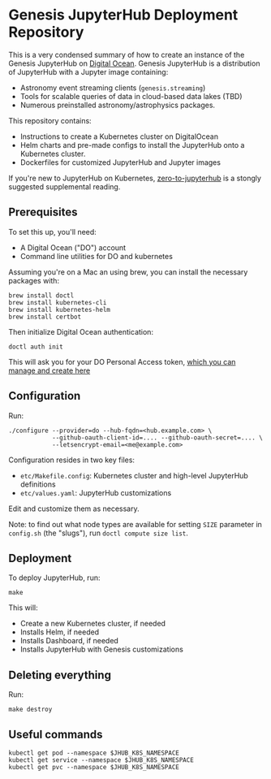 # Genesis JupyterHub Deployment Repository

This is a very condensed summary of how to create an instance of the Genesis
JupyterHub on [Digital Ocean](https://www.digitalocean.com/). Genesis
JupyterHub is a distribution of JupyterHub with a Jupyter image containing:

* Astronomy event streaming clients (`genesis.streaming`)
* Tools for scalable queries of data in cloud-based data lakes (TBD)
* Numerous preinstalled astronomy/astrophysics packages.

This repository contains:
* Instructions to create a Kubernetes cluster on DigitalOcean
* Helm charts and pre-made configs to install the JupyterHub onto a Kubernetes cluster.
* Dockerfiles for customized JupyterHub and Jupyter images

If you're new to JupyterHub on Kubernetes,
[zero-to-jupyterhub](https://zero-to-jupyterhub.readthedocs.io/en/latest/)
is a stongly suggested supplemental reading.

## Prerequisites

To set this up, you'll need:
* A Digital Ocean ("DO") account
* Command line utilities for DO and kubernetes

Assuming you're on a Mac an using brew, you can install the necessary packages with:
```
brew install doctl
brew install kubernetes-cli
brew install kubernetes-helm
brew install certbot
```

Then initialize Digital Ocean authentication:
```
doctl auth init
```
This will ask you for your DO Personal Access token, [which you can manage
and create here](https://cloud.digitalocean.com/account/api/tokens)

## Configuration

Run:
```
./configure --provider=do --hub-fqdn=<hub.example.com> \
            --github-oauth-client-id=.... --github-oauth-secret=.... \
            --letsencrypt-email=<me@example.com>
```

Configuration resides in two key files:
* `etc/Makefile.config`: Kubernetes cluster and high-level JupyterHub definitions
* `etc/values.yaml`: JupyterHub customizations

Edit and customize them as necessary.

Note: to find out what node types are available for setting `SIZE` parameter in `config.sh`
(the "slugs"), run `doctl compute size list`.

## Deployment

To deploy JupyterHub, run:

```
make
```

This will:
* Create a new Kubernetes cluster, if needed
* Installs Helm, if needed
* Installs Dashboard, if needed
* Installs JupyterHub with Genesis customizations

## Deleting everything

Run:
```
make destroy
```

## Useful commands

```
kubectl get pod --namespace $JHUB_K8S_NAMESPACE
kubectl get service --namespace $JHUB_K8S_NAMESPACE
kubectl get pvc --namespace $JHUB_K8S_NAMESPACE
```
